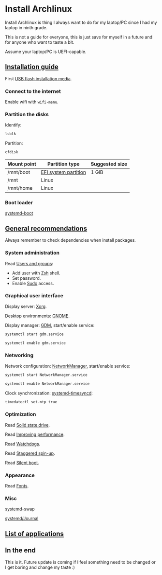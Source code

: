 # Install Archlinux

Install Archlinux is thing I always want to do for my laptop/PC since I had my laptop in ninth grade.

This is not a guide for everyone, this is just save for myself in a future and for anyone who want to taste a bit.

Assume your laptop/PC is UEFI-capable.

## [Installation guide](https://wiki.archlinux.org/index.php/Installation_guide)

First [USB flash installation media](https://wiki.archlinux.org/index.php/USB_flash_installation_media).

### Connect to the internet

Enable wifi with `wifi-menu`.

### Partition the disks

Identify:

```sh
lsblk
```

Partition:

```sh
cfdisk
```

| Mount point | Partition type                                                                    | Suggested size |
| ----------- | --------------------------------------------------------------------------------- | -------------- |
| /mnt/boot   | [EFI system partition](https://wiki.archlinux.org/index.php/EFI_system_partition) | 1 GiB          |
| /mnt        | Linux                                                                             |                |
| /mnt/home   | Linux                                                                             |

### Boot loader

[systemd-boot](https://wiki.archlinux.org/index.php/Systemd-boot)

## [General recommendations](https://wiki.archlinux.org/index.php/General_recommendations)

Always remember to check dependencies when install packages.

### System administration

Read [Users and groups](https://wiki.archlinux.org/index.php/Users_and_groups):

- Add user with [Zsh](https://wiki.archlinux.org/index.php/Zsh) shell.
- Set password.
- Enable [Sudo](https://wiki.archlinux.org/index.php/Sudo#Using_visudo) access.

### Graphical user interface

Display server: [Xorg](https://wiki.archlinux.org/index.php/Xorg).

Desktop environments: [GNOME](https://wiki.archlinux.org/index.php/GNOME).

Display manager: [GDM](https://wiki.archlinux.org/index.php/GDM), start/enable service:

```sh
systemctl start gdm.service

systemctl enable gdm.service
```

### Networking

Network configuration: [NetworkManager](https://wiki.archlinux.org/index.php/NetworkManager), start/enable service:

```sh
systemctl start NetworkManager.service

systemctl enable NetworkManager.service
```

Clock synchronization: [systemd-timesyncd](https://wiki.archlinux.org/index.php/Systemd-timesyncd):

```sh
timedatectl set-ntp true
```

### Optimization

Read [Solid state drive](https://wiki.archlinux.org/index.php/Solid_state_drive).

Read [Improving performance](https://wiki.archlinux.org/index.php/Improving_performance).

Read [Watchdogs](https://wiki.archlinux.org/index.php/Improving_performance#Watchdogs).

Read [Staggered spin-up](https://wiki.archlinux.org/index.php/Improving_performance/Boot_process#Staggered_spin-up).

Read [Silent boot](https://wiki.archlinux.org/index.php/Silent_boot).

### Appearance

Read [Fonts](https://wiki.archlinux.org/index.php/Fonts).

### Misc

[systemd-swap](https://wiki.archlinux.org/index.php/Swap#systemd-swap)

[systemd/Journal](https://wiki.archlinux.org/index.php/Systemd/Journal)

## [List of applications](https://wiki.archlinux.org/index.php/List_of_applications)

## In the end

This is it. Future update is coming if I feel something need to be changed or I get boring and change my taste :)
